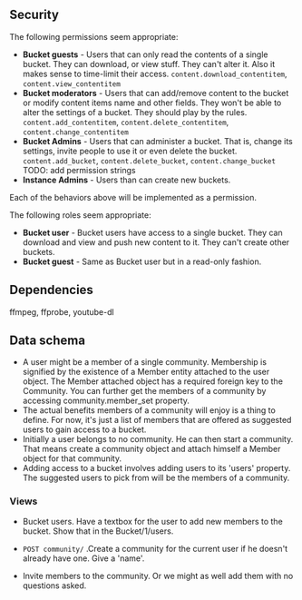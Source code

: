 
## Security

The following permissions seem appropriate:

* **Bucket guests** - Users that can only read the contents of a single bucket. They can download, or view stuff. They can't alter it. Also
  it makes sense to time-limit their access. `content.download_contentitem`, `content.view_contentitem`
* **Bucket moderators** - Users that can add/remove content to the bucket or modify content items name and other fields. They won't be able to alter the settings of a bucket. They should play by 
  the rules. `content.add_contentitem`, `content.delete_contentitem`, `content.change_contentitem`
* **Bucket Admins** - Users that can administer a bucket. That is, change its settings, invite people to use it or even 
  delete the bucket. `content.add_bucket`, `content.delete_bucket`, `content.change_bucket`
  TODO: add permission strings
* **Instance Admins** - Users than can create new buckets.

Each of the behaviors above will be implemented as a permission. 

The following roles seem appropriate:

* **Bucket user** - Bucket users have access to a single bucket. They can download and view and push new content to it.
  They can't create other buckets.
* **Bucket guest** - Same as Bucket user but in a read-only fashion.

## Dependencies

ffmpeg, ffprobe, youtube-dl


## Data schema

* A user might be a member of a single community. Membership is signified by the existence of a Member entity attached to 
  the user object. The Member attached object has a required foreign key to the Community. You can further get the members
  of a community by accessing community.member_set property.
* The actual benefits members of a community will enjoy is a thing to define. For now, it's just a list of members that
  are offered as suggested users to gain access to a bucket.
* Initially a user belongs to no community. He can then start a community. That means create a community object and 
  attach himself a Member object for that community. 
* Adding access to a bucket involves adding users to its 'users' property. The suggested users to pick from will be the 
  members of a community. 

### Views

* Bucket users. Have a textbox for the user to add new members to the bucket. Show that in the Bucket/1/users.

* `POST community/` .Create a community for the current user if he doesn't already have one. Give a 'name'.
* Invite members to the community. Or we might as well add them with no questions asked.


